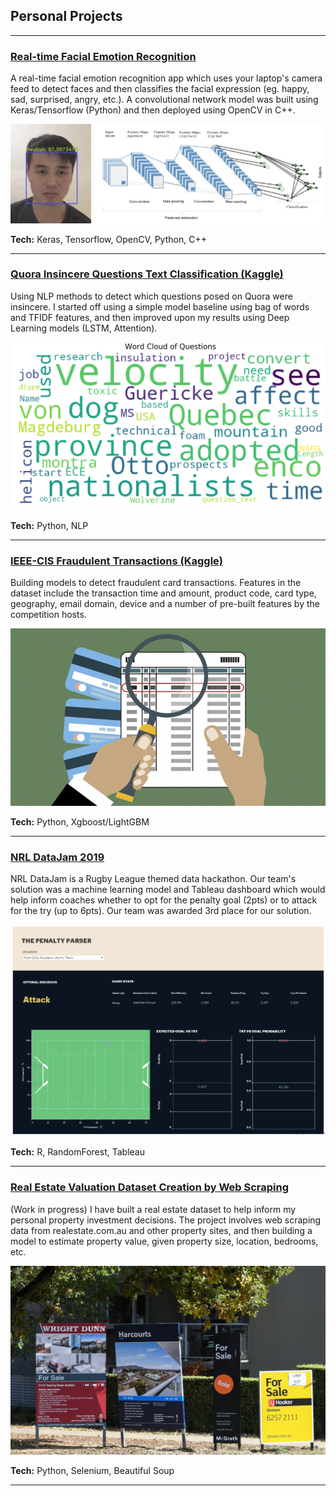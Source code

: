 ## Personal Projects

---

### [Real-time Facial Emotion Recognition](https://github.com/martycheung/CppND-Facial-Emotion-Recognition)

A real-time facial emotion recognition app which uses your laptop's camera feed to detect faces and then classifies the facial expression (eg. happy, sad, surprised, angry, etc.). A convolutional network model was built using Keras/Tensorflow (Python) and then deployed using OpenCV in C++.

<center><img src="images/app_demo.jpg?raw=true"/></center>

**Tech:** Keras, Tensorflow, OpenCV, Python, C++

---

### [Quora Insincere Questions Text Classification (Kaggle)](https://github.com/martycheung/Quora-Insincere-Questions-Kaggle)

Using NLP methods to detect which questions posed on Quora were insincere. I started off using a simple model baseline using bag of words and TFIDF features, and then improved upon my results using Deep Learning models (LSTM, Attention).

<center><img src="images/wordcloud_quora.jpg?raw=true"/></center>

**Tech:** Python, NLP

---

### [IEEE-CIS Fraudulent Transactions (Kaggle)](https://github.com/martycheung/IEEE-CIS-Fraudulent-Transactions-Kaggle)

Building models to detect fraudulent card transactions. Features in the dataset include the transaction time and amount, product code, card type, geography, email domain, device and a number of pre-built features by the competition hosts.

<center><img src="images/fraud.jpg?raw=true"/></center>

**Tech:** Python, Xgboost/LightGBM

---

### [NRL DataJam 2019](https://github.com/martycheung/NRL-DataJam-2019)

NRL DataJam is a Rugby League themed data hackathon. Our team's solution was a machine learning model and Tableau dashboard which would help inform coaches whether to opt for the penalty goal (2pts) or to attack for the try (up to 6pts). Our team was awarded 3rd place for our solution.

<center><img src="images/datajam_tableau.png?raw=true"/></center>

**Tech:** R, RandomForest, Tableau

---

### [Real Estate Valuation Dataset Creation by Web Scraping](https://github.com/martycheung/Real-Estate-Dataset-and-Valuation-Model)

(Work in progress) I have built a real estate dataset to help inform my personal property investment decisions. The project involves web scraping data from realestate.com.au and other property sites, and then building a model to estimate property value, given property size, location, bedrooms, etc.  

<center><img src="images/realestate1.jpg?raw=true"/></center>

**Tech:** Python, Selenium, Beautiful Soup

---

